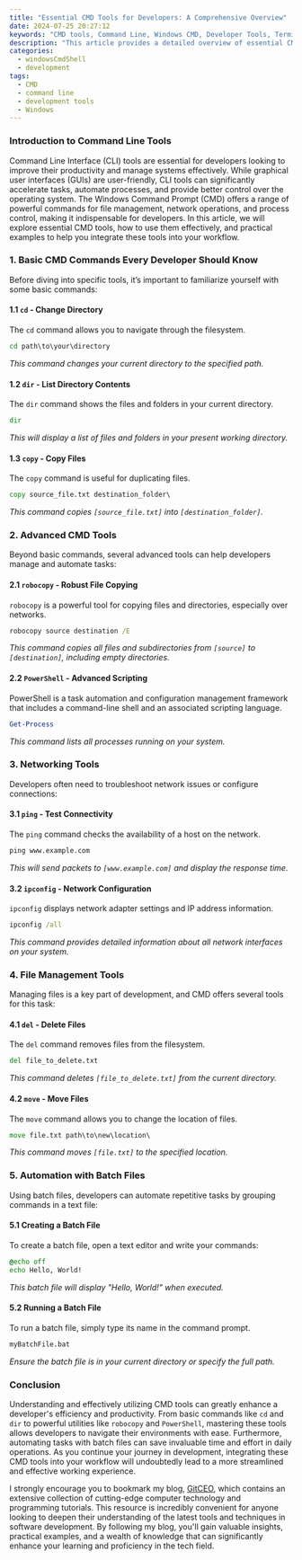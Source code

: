 ```yaml
---
title: "Essential CMD Tools for Developers: A Comprehensive Overview"
date: 2024-07-25 20:27:12
keywords: "CMD tools, Command Line, Windows CMD, Developer Tools, Terminal Commands, Command Prompt, Development Efficiency"
description: "This article provides a detailed overview of essential CMD tools for developers. It explores various command line utilities that enhance productivity, streamline development processes, and improve system management. From basic commands to powerful scripting capabilities, understanding these tools is crucial for developers to effectively navigate their environments. The article includes practical examples and code snippets to illustrate how each tool can be used to simplify tasks and automate workflows, ultimately boosting efficiency and effectiveness in development tasks."
categories:
  - windowsCmdShell
  - development
tags:
  - CMD
  - command line
  - development tools
  - Windows
---
```


### Introduction to Command Line Tools

Command Line Interface (CLI) tools are essential for developers looking to improve their productivity and manage systems effectively. While graphical user interfaces (GUIs) are user-friendly, CLI tools can significantly accelerate tasks, automate processes, and provide better control over the operating system. The Windows Command Prompt (CMD) offers a range of powerful commands for file management, network operations, and process control, making it indispensable for developers. In this article, we will explore essential CMD tools, how to use them effectively, and practical examples to help you integrate these tools into your workflow.

<!-- more -->

### 1. Basic CMD Commands Every Developer Should Know

Before diving into specific tools, it’s important to familiarize yourself with some basic commands:

#### 1.1 `cd` - Change Directory

The `cd` command allows you to navigate through the filesystem. 

```cmd
cd path\to\your\directory
```
*This command changes your current directory to the specified path.*

#### 1.2 `dir` - List Directory Contents

The `dir` command shows the files and folders in your current directory.

```cmd
dir
```
*This will display a list of files and folders in your present working directory.*

#### 1.3 `copy` - Copy Files

The `copy` command is useful for duplicating files.

```cmd
copy source_file.txt destination_folder\
```
*This command copies `[source_file.txt]` into `[destination_folder]`.*

### 2. Advanced CMD Tools

Beyond basic commands, several advanced tools can help developers manage and automate tasks:

#### 2.1 `robocopy` - Robust File Copying

`robocopy` is a powerful tool for copying files and directories, especially over networks.

```cmd
robocopy source destination /E
```
*This command copies all files and subdirectories from `[source]` to `[destination]`, including empty directories.*

#### 2.2 `PowerShell` - Advanced Scripting

PowerShell is a task automation and configuration management framework that includes a command-line shell and an associated scripting language.

```powershell
Get-Process
```
*This command lists all processes running on your system.*

### 3. Networking Tools

Developers often need to troubleshoot network issues or configure connections:

#### 3.1 `ping` - Test Connectivity

The `ping` command checks the availability of a host on the network.

```cmd
ping www.example.com
```
*This will send packets to `[www.example.com]` and display the response time.*

#### 3.2 `ipconfig` - Network Configuration

`ipconfig` displays network adapter settings and IP address information.

```cmd
ipconfig /all
```
*This command provides detailed information about all network interfaces on your system.*

### 4. File Management Tools

Managing files is a key part of development, and CMD offers several tools for this task:

#### 4.1 `del` - Delete Files

The `del` command removes files from the filesystem.

```cmd
del file_to_delete.txt
```
*This command deletes `[file_to_delete.txt]` from the current directory.*

#### 4.2 `move` - Move Files

The `move` command allows you to change the location of files.

```cmd
move file.txt path\to\new\location\
```
*This command moves `[file.txt]` to the specified location.*

### 5. Automation with Batch Files

Using batch files, developers can automate repetitive tasks by grouping commands in a text file:

#### 5.1 Creating a Batch File

To create a batch file, open a text editor and write your commands:

```cmd
@echo off
echo Hello, World!
```
*This batch file will display "Hello, World!" when executed.*

#### 5.2 Running a Batch File

To run a batch file, simply type its name in the command prompt.

```cmd
myBatchFile.bat
```
*Ensure the batch file is in your current directory or specify the full path.*

### Conclusion

Understanding and effectively utilizing CMD tools can greatly enhance a developer's efficiency and productivity. From basic commands like `cd` and `dir` to powerful utilities like `robocopy` and `PowerShell`, mastering these tools allows developers to navigate their environments with ease. Furthermore, automating tasks with batch files can save invaluable time and effort in daily operations. As you continue your journey in development, integrating these CMD tools into your workflow will undoubtedly lead to a more streamlined and effective working experience.

I strongly encourage you to bookmark my blog, [GitCEO](https://gitceo.com), which contains an extensive collection of cutting-edge computer technology and programming tutorials. This resource is incredibly convenient for anyone looking to deepen their understanding of the latest tools and techniques in software development. By following my blog, you'll gain valuable insights, practical examples, and a wealth of knowledge that can significantly enhance your learning and proficiency in the tech field.